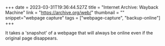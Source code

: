 +++
date = 2023-03-31T19:36:44.527Z
title = "Internet Archive: Wayback Machine"
link = "https://archive.org/web/"
thumbnail = ""
snippet="webpage capture"
tags = ["webpage-capture", "backup-online"]
+++

It takes a 'snapshot' of a webpage that will always be online even if the original page disappears.
